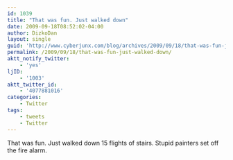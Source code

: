 ```yaml
---
id: 1039
title: "That was fun. Just walked down"
date: 2009-09-18T08:52:02-04:00
author: DizkoDan
layout: single
guid: 'http://www.cyberjunx.com/blog/archives/2009/09/18/that-was-fun-just-walked-down/'
permalink: /2009/09/18/that-was-fun-just-walked-down/
aktt_notify_twitter:
    - 'yes'
ljID:
    - '1003'
aktt_twitter_id:
    - '4077881016'
categories:
    - Twitter
tags:
    - tweets
    - Twitter
---
```


That was fun. Just walked down 15 flights of stairs. Stupid painters set off the fire alarm.